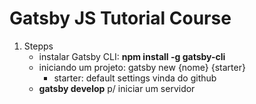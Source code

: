 # Gatsby JS Tutorial Course

1. Stepps
    - instalar Gatsby CLI: **npm install -g gatsby-cli**
    - iniciando um projeto: gatsby new {nome} {starter}
        - starter: default settings vinda do github
    - **gatsby develop** p/ iniciar um servidor
